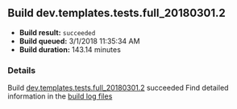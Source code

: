 ## Build dev.templates.tests.full_20180301.2
- **Build result:** `succeeded`
- **Build queued:** 3/1/2018 11:35:34 AM
- **Build duration:** 143.14 minutes
### Details
Build [dev.templates.tests.full_20180301.2](https://winappstudio.visualstudio.com/web/build.aspx?pcguid=a4ef43be-68ce-4195-a619-079b4d9834c2&builduri=vstfs%3a%2f%2f%2fBuild%2fBuild%2f25176) succeeded
Find detailed information in the [build log files](https://uwpctdiags.blob.core.windows.net/buildlogs/dev.templates.tests.full_20180301.2_logs.zip)
